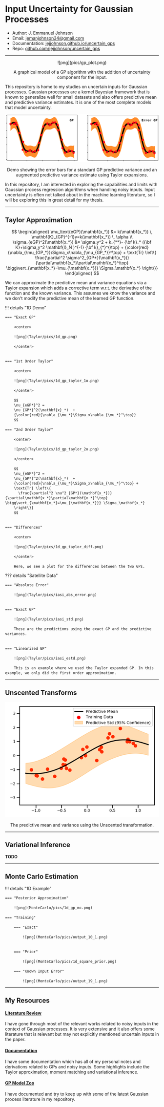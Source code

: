 # Input Uncertainty for Gaussian Processes

* Author: J. Emmanuel Johnson
* Email: jemanjohnson34@gmail.com
* Documentation: [jejjohnson.github.io/uncertain_gps](https://jejjohnson.github.io/uncertain_gps)
* Repo: [github.com/jejjohnson/uncertain_gps](https://github.com/jejjohnson/uncertain_gps)

---

<center>
![png](pics/gp_plot.png)

A graphical model of a GP algorithm with the addition of uncertainty component for the input.

</center>


This repository is home to my studies on uncertain inputs for Gaussian processes. Gaussian processes are a kernel Bayesian framework that is known to generalize well for small datasets and also offers predictive mean and predictive variance estimates. It is one of the most complete models that model uncertainty.

<center>

![png](pics/gp_demo.png)

Demo showing the error bars for a standard GP predictive variance and an augmented predictive variance estimate using Taylor expansions.

</center>


In this repository, I am interested in exploring the capabilities and limits with Gaussian process regression algorithms when handling noisy inputs. Input uncertainty is often not talked about in the machine learning literature, so I will be exploring this in great detail for my thesis.

---


## Taylor Approximation


$$
\begin{aligned}
\mu_\text{eGP}(\mathbf{x_*}) &= k(\mathbf{x_*}) \, \mathbf{K}_{GP}^{-1}y=k(\mathbf{x_*}) \, \alpha  \\
\sigma_{eGP}^2(\mathbf{x_*}) &= \sigma_y^2 + k_{**}- {\bf k}_* ({\bf K}+\sigma_y^2 \mathbf{I}_N )^{-1} {\bf k}_{*}^{\top} + 
{\color{red}{\nabla_{\mu_{GP_*}}\Sigma_x\nabla_{\mu_{GP_*}}^\top} +
\text{Tr} \left\{  
  \frac{\partial^2 \sigma^2_{GP*}(\mathbf{x_*})}{\partial\mathbf{x_*}\partial\mathbf{x_*}^\top} \bigg\vert_{\mathbf{x_*}=\mu_{\mathbf{x_*}}} \Sigma_\mathbf{x_*}
\right\}}
\end{aligned}
$$

We can approximate the predictive mean and variance equations via a Taylor expansion which adds a corrective term w.r.t. the derivative of the function and the known variance. This assumes we know the variance and we don't modify the predictive mean of the learned GP function.

!!! details "1D Demo"

    === "Exact GP"

        <center>

        ![png](Taylor/pics/1d_gp.png)

        </center>


    === "1st Order Taylor"

        <center>

        ![png](Taylor/pics/1d_gp_taylor_1o.png)

        </center>

        $$
        \nu_{eGP*}^2 =  
        \nu_{GP*}^2(\mathbf{x}_*)  +
        {\color{red}{\nabla_{\mu_*}\Sigma_x\nabla_{\mu_*}^\top}}
        $$

    === "2nd Order Taylor"

        <center>

        ![png](Taylor/pics/1d_gp_taylor_2o.png)

        </center>

        $$
        \nu_{eGP*}^2 =  
        \nu_{GP*}^2(\mathbf{x}_*)  +
        {\color{red}{\nabla_{\mu_*}\Sigma_x\nabla_{\mu_*}^\top} +
        \text{Tr} \left\{  
          \frac{\partial^2 \nu^2_{GP*}(\mathbf{x_*})}{\partial\mathbf{x_*}\partial\mathbf{x_*}^\top} \bigg\vert_{\mathbf{x_*}=\mu_{\mathbf{x_*}}} \Sigma_\mathbf{x_*}
        \right\}}
        $$


    === "Differences"

        <center>

        ![png](Taylor/pics/1d_gp_taylor_diff.png)

        </center>

        Here, we see a plot for the differences between the two GPs.

??? details "Satellite Data"

    === "Absolute Error"

        ![png](Taylor/pics/iasi_abs_error.png)


    === "Exact GP"

        ![png](Taylor/pics/iasi_std.png)

        These are the predictions using the exact GP and the predictive variances.


    === "Linearized GP"

        ![png](Taylor/pics/iasi_estd.png)

        This is an example where we used the Taylor expanded GP. In this example, we only did the first order approximation.

---

## Unscented Transforms

<center>

![png](Unscented/pics/1d_gp_un.png)

The predictive mean and variance using the Unscented transformation.

</center>

---

## Variational Inference

**TODO**

---

## Monte Carlo Estimation


!!! details "1D Example"

    === "Posterior Approximation"

        ![png](MonteCarlo/pics/1d_gp_mc.png)

    === "Training"

        === "Exact"

            ![png](MonteCarlo/pics/output_10_1.png)


        === "Prior"

            ![png](MonteCarlo/pics/1d_square_prior.png)

        === "Known Input Error"

            ![png](MonteCarlo/pics/output_19_1.png)



---

## My Resources

#### [Literature Review](https://jejjohnson.github.io/uncertain_gps/#/literature)

I have gone through most of the relevant works related to noisy inputs in the context of Gaussian processes. It is very extensive and it also offers some literature that is relevant but may not explicitly mentioned uncertain inputs in the paper.

#### [Documentation](https://jejjohnson.github.io/uncertain_gps/)

I have some documentation which has all of my personal notes and derivations related to GPs and noisy inputs. Some highlights include the Taylor approximation, moment matching and variational inference.

#### [GP Model Zoo](https://jejjohnson.github.io/gp_model_zoo/#/literature)

I have documented and try to keep up with some of the latest Gaussian process literature in my repository.

